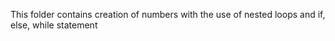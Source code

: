 This folder contains creation of numbers with the use of nested loops and if, else, while statement
